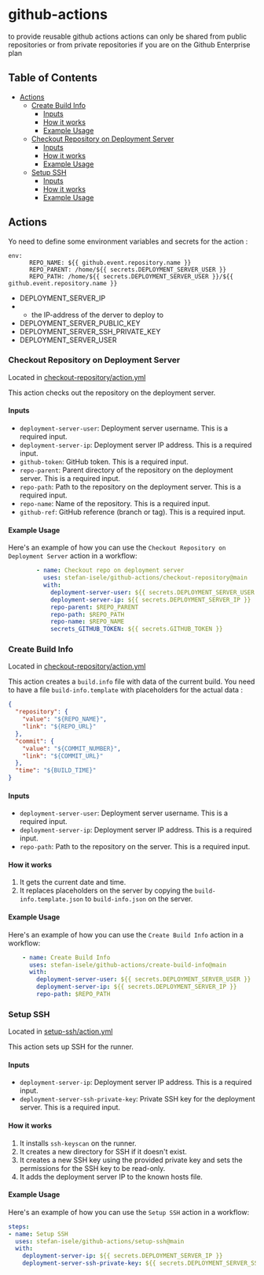 # github-actions
to provide reusable github actions
actions can only be shared from public repositories
or from private repositories if you are on the Github Enterprise plan

## Table of Contents

- [Actions](#actions)
  - [Create Build Info](#create-build-info)
    - [Inputs](#inputs)
    - [How it works](#how-it-works)
    - [Example Usage](#example-usage)
  - [Checkout Repository on Deployment Server](#checkout-repository-on-deployment-server)
    - [Inputs](#inputs-1)
    - [How it works](#how-it-works-1)
    - [Example Usage](#example-usage-1)
  - [Setup SSH](#setup-ssh)
    - [Inputs](#inputs-2)
    - [How it works](#how-it-works-2)
    - [Example Usage](#example-usage-2)

## Actions
Yo need to define some environment variables and secrets for the action :

```
env:
      REPO_NAME: ${{ github.event.repository.name }}
      REPO_PARENT: /home/${{ secrets.DEPLOYMENT_SERVER_USER }}
      REPO_PATH: /home/${{ secrets.DEPLOYMENT_SERVER_USER }}/${{ github.event.repository.name }}
```
* DEPLOYMENT_SERVER_IP
* * the IP-address of the derver to deploy to
* DEPLOYMENT_SERVER_PUBLIC_KEY
* DEPLOYMENT_SERVER_SSH_PRIVATE_KEY
* DEPLOYMENT_SERVER_USER

### Checkout Repository on Deployment Server

Located in [checkout-repository/action.yml](checkout-repository/action.yml)

This action checks out the repository on the deployment server.

#### Inputs

- `deployment-server-user`: Deployment server username. This is a required input.
- `deployment-server-ip`: Deployment server IP address. This is a required input.
- `github-token`: GitHub token. This is a required input.
- `repo-parent`: Parent directory of the repository on the deployment server. This is a required input.
- `repo-path`: Path to the repository on the deployment server. This is a required input.
- `repo-name`: Name of the repository. This is a required input.
- `github-ref`: GitHub reference (branch or tag). This is a required input.

#### Example Usage

Here's an example of how you can use the `Checkout Repository on Deployment Server` action in a workflow:

```yaml
        - name: Checkout repo on deployment server
          uses: stefan-isele/github-actions/checkout-repository@main
          with:
            deployment-server-user: ${{ secrets.DEPLOYMENT_SERVER_USER }}
            deployment-server-ip: ${{ secrets.DEPLOYMENT_SERVER_IP }}
            repo-parent: $REPO_PARENT
            repo-path: $REPO_PATH
            repo-name: $REPO_NAME
            secrets_GITHUB_TOKEN: ${{ secrets.GITHUB_TOKEN }}
```

### Create Build Info

Located in [checkout-repository/action.yml](checkout-repository/action.yml)

This action creates a `build.info` file with data of the current build. You need to have a file `build-info.template` with placeholders for the actual data :

```json
{
  "repository": {
    "value": "${REPO_NAME}",
    "link": "${REPO_URL}"
  },
  "commit": {
    "value": "${COMMIT_NUMBER}",
    "link": "${COMMIT_URL}"
  },
  "time": "${BUILD_TIME}"
}
```

#### Inputs

- `deployment-server-user`: Deployment server username. This is a required input.
- `deployment-server-ip`: Deployment server IP address. This is a required input.
- `repo-path`: Path to the repository on the server. This is a required input.

#### How it works

1. It gets the current date and time.
2. It replaces placeholders on the server by copying the `build-info.template.json` to `build-info.json` on the server.

#### Example Usage

Here's an example of how you can use the `Create Build Info` action in a workflow:

```yaml
    - name: Create Build Info
      uses: stefan-isele/github-actions/create-build-info@main
      with:
        deployment-server-user: ${{ secrets.DEPLOYMENT_SERVER_USER }}
        deployment-server-ip: ${{ secrets.DEPLOYMENT_SERVER_IP }}
        repo-path: $REPO_PATH
```

### Setup SSH

Located in [setup-ssh/action.yml](setup-ssh/action.yml)

This action sets up SSH for the runner.

#### Inputs

- `deployment-server-ip`: Deployment server IP address. This is a required input.
- `deployment-server-ssh-private-key`: Private SSH key for the deployment server. This is a required input.

#### How it works

1. It installs `ssh-keyscan` on the runner.
2. It creates a new directory for SSH if it doesn't exist.
3. It creates a new SSH key using the provided private key and sets the permissions for the SSH key to be read-only.
4. It adds the deployment server IP to the known hosts file.

#### Example Usage

Here's an example of how you can use the `Setup SSH` action in a workflow:

```yaml
steps:
- name: Setup SSH
  uses: stefan-isele/github-actions/setup-ssh@main
  with:
    deployment-server-ip: ${{ secrets.DEPLOYMENT_SERVER_IP }}
    deployment-server-ssh-private-key: ${{ secrets.DEPLOYMENT_SERVER_SSH_PRIVATE_KEY }}
```